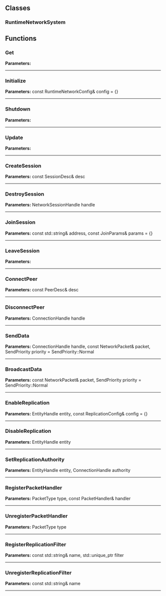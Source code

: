 
## Classes

### RuntimeNetworkSystem




## Functions

### Get



**Parameters:** 

---

### Initialize



**Parameters:** const RuntimeNetworkConfig& config = {}

---

### Shutdown



**Parameters:** 

---

### Update



**Parameters:** 

---

### CreateSession



**Parameters:** const SessionDesc& desc

---

### DestroySession



**Parameters:** NetworkSessionHandle handle

---

### JoinSession



**Parameters:** const std::string& address, const JoinParams& params = {}

---

### LeaveSession



**Parameters:** 

---

### ConnectPeer



**Parameters:** const PeerDesc& desc

---

### DisconnectPeer



**Parameters:** ConnectionHandle handle

---

### SendData



**Parameters:** ConnectionHandle handle, const NetworkPacket& packet, SendPriority priority = SendPriority::Normal

---

### BroadcastData



**Parameters:** const NetworkPacket& packet, SendPriority priority = SendPriority::Normal

---

### EnableReplication



**Parameters:** EntityHandle entity, const ReplicationConfig& config = {}

---

### DisableReplication



**Parameters:** EntityHandle entity

---

### SetReplicationAuthority



**Parameters:** EntityHandle entity, ConnectionHandle authority

---

### RegisterPacketHandler



**Parameters:** PacketType type, const PacketHandler& handler

---

### UnregisterPacketHandler



**Parameters:** PacketType type

---

### RegisterReplicationFilter



**Parameters:** const std::string& name, std::unique_ptr<IReplicationFilter> filter

---

### UnregisterReplicationFilter



**Parameters:** const std::string& name

---
